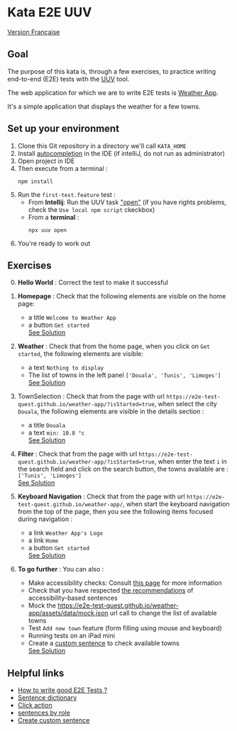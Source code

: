 # Kata E2E UUV
[Version Française](./README_FR.md)

## Goal
The purpose of this kata is, through a few exercises, to practice writing end-to-end (E2E) tests with the [UUV](https://orange-opensource.github.io/uuv/) tool.

The web application for which we are to write E2E tests is [Weather App](https://e2e-test-quest.github.io/weather-app/).

It's a simple application that displays the weather for a few towns.

## Set up your environment
1. Clone this Git repository in a directory we'll call `KATA_HOME`
2. Install [autocompletion](https://orange-opensource.github.io/uuv/fr/docs/getting-started/configuration#autocompl%C3%A9tion) in the IDE (if intelliJ, do not run as administrator)
3. Open project in IDE
4. Then execute from a terminal :
   ``` shell
   npm install
   ```
5. Run the `first-test.feature` test :
   - From **Intellij**: Run the UUV task ["open"](https://github.com/e2e-test-quest/kata-e2e-uuv/blob/main/assets/uuv_run_configuration.PNG?raw=true) (if you have rights problems, check the `Use local npm script` ckeckbox)
   - From a **terminal** :
       ``` shell
       npx uuv open
       ```
6. You're ready to work out

## Exercises
0. **Hello World** : Correct the test to make it successful

1. **Homepage** : Check that the following elements are visible on the home page:
    - a title `Welcome to Weather App`
    - a button `Get started`<br>
    [See Solution](https://github.com/e2e-test-quest/kata-e2e-uuv/compare/main...01-homepage)

2. **Weather** : Check that from the home page, when you click on `Get started`, the following elements are visible:
    - a text `Nothing to display`
    - The list of towns in the left panel `['Douala', 'Tunis', 'Limoges']`<br>
    [See Solution](https://github.com/e2e-test-quest/kata-e2e-uuv/compare/01-homepage...02-weather)

3. TownSelection : Check that from the page with url `https://e2e-test-quest.github.io/weather-app/?isStarted=true`, when select the city `Douala`, the following elements are visible in the details section :
    - a title `Douala`
    - a text `min: 10.8 °c`<br>
    [See Solution](https://github.com/e2e-test-quest/kata-e2e-uuv/compare/02-weather...03-town-selection)

4. **Filter** : Check that from the page with url `https://e2e-test-quest.github.io/weather-app/?isStarted=true`, when enter the text `i` in the search field and click on the search button, the towns available are : `['Tunis', 'Limoges']`<br>
   [See Solution](https://github.com/e2e-test-quest/kata-e2e-uuv/compare/03-town-selection...04-filter)

5. **Keyboard Navigation** : Check that from the page with url `https://e2e-test-quest.github.io/weather-app/`, when start the keyboard navigation from the top of the page, then you see the following items focused during navigation :
    - a link `Weather App's Logo`
    - a link `Home`
    - a button `Get started`<br>
   [See Solution](https://github.com/e2e-test-quest/kata-e2e-uuv/compare/04-filter...05-keyboard-navigation)

6. **To go further** : You can also :
    - Make accessibility checks: Consult [this page](https://orange-opensource.github.io/uuv/docs/recommendations/improving-accessibility/) for more information  
    - Check that you have respected [the recommendations](https://orange-opensource.github.io/uuv/docs/recommendations/writing-good-e2e-tests) of accessibility-based sentences
    - Mock the https://e2e-test-quest.github.io/weather-app/assets/data/mock.json url call to change the list of available towns 
    - Test `Add new town` feature (form filling using mouse and keyboard)
    - Running tests on an iPad mini
    - Create a [custom sentence](https://orange-opensource.github.io/uuv/fr/docs/wordings/add-custom-step-definition) to check available towns<br>
    [See Solution](https://github.com/e2e-test-quest/kata-e2e-uuv/compare/05-keyboard-navigation...06-go-further)
   
## Helpful links
- [How to write good E2E Tests ?](https://orange-opensource.github.io/uuv/docs/recommendations/writing-good-e2e-tests/)
- [Sentence dictionary](https://orange-opensource.github.io/uuv/fr/docs/wordings/generated-wording-description/en-generated-wording-description)
- [Click action](https://orange-opensource.github.io/uuv/fr/docs/wordings/generated-wording-description/en-generated-wording-description#i-click)
- [sentences by role](https://orange-opensource.github.io/uuv/fr/docs/wordings/generated-wording-description/en-generated-wording-description#par-r%C3%B4le)
- [Create custom sentence](https://orange-opensource.github.io/uuv/fr/docs/wordings/add-custom-step-definition)
